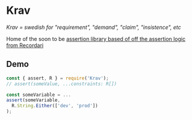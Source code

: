 # Krav

_Krav = swedish for "requirement", "demand", "claim", "insistence", etc_

Home of the soon to be [assertion library based of off the assertion logic from Recordari](https://github.com/Olian04/Recordari/issues/39)

## Demo

```js
const { assert, R } = require('Krav');
// assert(someValue, ...constraints: R[])

const someVariable = ...
assert(someVariable,
  R.String.Either(['dev', 'prod'])
);
```

